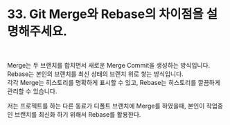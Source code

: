 # 33. Git Merge와 Rebase의 차이점을 설명해주세요.

<br>

Merge는 두 브랜치를 합치면서 새로운 Merge Commit을 생성하는 방식입니다.   
Rebase는 본인의 브랜치를 최신 상태의 브랜치 위로 쌓는 방식입니다.    
각각 Merge는 히스토리를 명확하게 표시할 수 있고, Rebase는 히스토리를 깔끔하게 관리할 수 있습니다.   

저는 프로젝트를 하는 다른 동료가 디폴트 브랜치에 Merge를 하였을때, 본인이 작업중인 브랜치를 최신화 하기 위해서 Rebase를 활용한다.   